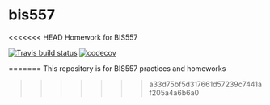 # bis557
<<<<<<< HEAD
Homework for BIS557

<!-- badges: start -->
[![Travis build status](https://travis-ci.org/nixgank-wang/bis557.svg?branch=master)](https://travis-ci.org/nixgank-wang/bis557)
[![codecov](https://codecov.io/gh/nixgank-wang/bis557/branch/master/graph/badge.svg)](https://codecov.io/gh/nixgank-wang/bis557)
<!-- badges: end -->
=======
This repository is for BIS557 practices and homeworks
>>>>>>> a33d75bf5d317661d57239c7441af205a4a6b6a0
